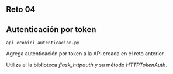 ## Reto 04
## Autenticación por token

`api_ecobici_autenticacion.py`

Agrega autenticación por token a la API creada en el reto anterior.

Utiliza el la biblioteca *flask_httpauth* y su método *HTTPTokenAuth*.
